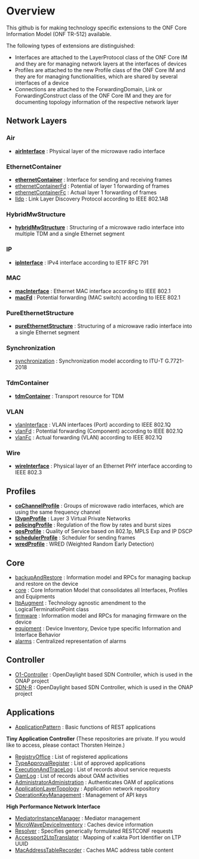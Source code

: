 # Overview
This github is for making technology specific extensions to the ONF Core Information Model (ONF TR-512) available.

The following types of extensions are distinguished:
- Interfaces are attached to the LayerProtocol class of the ONF Core IM and they are for managing network layers at the interfaces of devices
- Profiles are attached to the new Profile class of the ONF Core IM and they are for managing functionalities, which are shared by several interfaces of a device
- Connections are attached to the ForwardingDomain, Link or ForwardingConstruct class of the ONF Core IM and they are for documenting topology information of the respective network layer

## Network Layers

### Air
* [**airInterface**](../../../airInterface) : Physical layer of the microwave radio interface

### EthernetContainer
- [**ethernetContainer**](../../../ethernetContainer) : Interface for sending and receiving frames
- [ethernetContainerFd](../../../ethernetContainerFd) : Potential of layer 1 forwarding of frames
- [ethernetContainerFc](../../../ethernetContainerFc) : Actual layer 1 forwarding of frames
- [lldp](../../../lldp) : Link Layer Discovery Protocol according to IEEE 802.1AB

### HybridMwStructure
* [**hybridMwStructure**](../../../hybridMwStructure) : Structuring of a microwave radio interface into multiple TDM and a single Ethernet segment

### IP
- [**ipInterface**](../../../ipInterface) : IPv4 interface according to IETF RFC 791

### MAC
- [**macInterface**](../../../macInterface) : Ethernet MAC interface according to IEEE 802.1
- [**macFd**](../../../macFd) : Potential forwarding (MAC switch) according to IEEE 802.1

### PureEthernetStructure
- [**pureEthernetStructure**](../../../pureEthernetStructure) : Structuring of a microwave radio interface into a single Ethernet segment

### Synchronization
- [synchronization](../../../synchronization) : Synchronization model according to ITU-T G.7721-2018

### TdmContainer
- [**tdmContainer**](../../../tdmContainer) : Transport resource for TDM

### VLAN
- [vlanInterface](../../../vlanInterface) : VLAN interfaces (Port) according to IEEE 802.1Q
- [vlanFd](../../../vlanFd) : Potential forwarding (Component) according to IEEE 802.1Q
- [vlanFc](../../../vlanFc) : Actual forwarding (VLAN) according to IEEE 802.1Q

### Wire
- [**wireInterface**](../../../wireInterface) : Physical layer of an Ethernet PHY interface according to IEEE 802.3

## Profiles
- [**coChannelProfile**](../../../coChannelProfile) : Groups of microwave radio interfaces, which are using the same frequency channel
- [**l3vpnProfile**](../../../l3vpnProfile) : Layer 3 Virtual Private Networks
- [**policingProfile**](../../../policingProfile) : Regulation of the flow by rates and burst sizes
- [**qosProfile**](../../../qosProfile) : Quality of Service based on 802.1p, MPLS Exp and IP DSCP
- [**schedulerProfile**](../../../schedulerProfile) : Scheduler for sending frames
- [**wredProfile**](../../../wredProfile) : WRED (Weighted Random Early Detection)

## Core
- [backupAndRestore](../../../backupAndRestore) : Information model and RPCs for managing backup and restore on the device
- [core](../../../core) : Core Information Model that consolidates all Interfaces, Profiles and Equipments
- [ltpAugment](../../../ltpAugment) : Technology agnostic amendment to the LogicalTerminationPoint class
- [firmware](../../../firmware) : Information model and RPCs for managing firmware on the device
- [equipment](../../../equipment) : Device Inventory, Device type specific Information and Interface Behavior
- [alarms](../../../alarms) : Centralized representation of alarms

## Controller
- [O1-Controller](../../../o1controller) : OpenDaylight based SDN Controller, which is used in the ONAP project
- [SDN-R](../../../o1controller) : OpenDaylight based SDN Controller, which is used in the ONAP project

## Applications
- [ApplicationPattern](../../../ApplicationPattern) : Basic functions of REST applications

**Tiny Application Controller**
(These repositories are private. If you would like to access, please contact Thorsten Heinze.)
- [RegistryOffice](../../../RegistryOffice) : List of registered applications
- [TypeApprovalRegister](../../../TypeApprovalRegister) : List of approved applications
- [ExecutionAndTraceLog](../../../ExecutionAndTraceLog) : List of records about service requests
- [OamLog](../../../OamLog) : List of records about OAM activities
- [AdministratorAdministration](../../../AdministratorAdministration) : Authenticates OAM of applications
- [ApplicationLayerTopology](../../../ApplicationLayerTopology) : Application network repository
- [OperationKeyManagement](../../../OperationKeyManagement) : Management of API keys

**High Performance Network Interface**
- [MediatorInstanceManager](../../../MediatorInstanceManager) : Mediator management
- [MicroWaveDeviceInventory](../../../MicroWaveDeviceInventory) : Caches device information
- [Resolver](../../../Resolver) : Specifies generically formulated RESTCONF requests
- [Accessport2LtpTranslator](../../../Accessport2LtpTranslator) : Mapping of x:akta Port Identifier on LTP UUID
- [MacAddressTableRecorder](../../../MacAddressTableRecorder) : Caches MAC address table content
